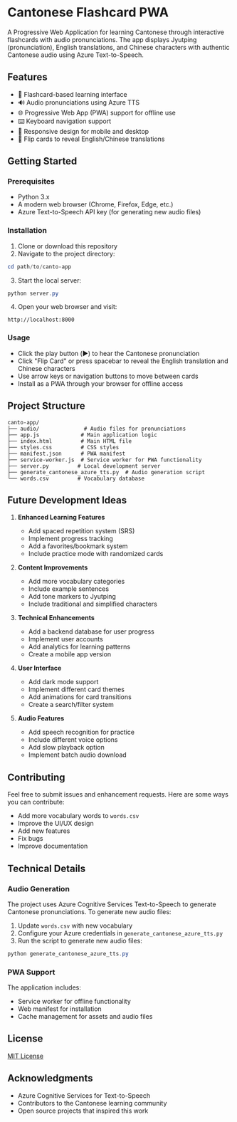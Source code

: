 # Cantonese Flashcard PWA

A Progressive Web Application for learning Cantonese through interactive flashcards with audio pronunciations. The app displays Jyutping (pronunciation), English translations, and Chinese characters with authentic Cantonese audio using Azure Text-to-Speech.

## Features

- 📝 Flashcard-based learning interface
- 🔊 Audio pronunciations using Azure TTS
- 🌐 Progressive Web App (PWA) support for offline use
- ⌨️ Keyboard navigation support
- 📱 Responsive design for mobile and desktop
- 🔄 Flip cards to reveal English/Chinese translations

## Getting Started

### Prerequisites

- Python 3.x
- A modern web browser (Chrome, Firefox, Edge, etc.)
- Azure Text-to-Speech API key (for generating new audio files)

### Installation

1. Clone or download this repository
2. Navigate to the project directory:
```powershell
cd path/to/canto-app
```
3. Start the local server:
```powershell
python server.py
```
4. Open your web browser and visit:
```
http://localhost:8000
```

### Usage

- Click the play button (▶️) to hear the Cantonese pronunciation
- Click "Flip Card" or press spacebar to reveal the English translation and Chinese characters
- Use arrow keys or navigation buttons to move between cards
- Install as a PWA through your browser for offline access

## Project Structure

```
canto-app/
├── audio/              # Audio files for pronunciations
├── app.js             # Main application logic
├── index.html         # Main HTML file
├── styles.css         # CSS styles
├── manifest.json      # PWA manifest
├── service-worker.js  # Service worker for PWA functionality
├── server.py         # Local development server
├── generate_cantonese_azure_tts.py  # Audio generation script
└── words.csv         # Vocabulary database
```

## Future Development Ideas

1. **Enhanced Learning Features**
   - Add spaced repetition system (SRS)
   - Implement progress tracking
   - Add a favorites/bookmark system
   - Include practice mode with randomized cards

2. **Content Improvements**
   - Add more vocabulary categories
   - Include example sentences
   - Add tone markers to Jyutping
   - Include traditional and simplified characters

3. **Technical Enhancements**
   - Add a backend database for user progress
   - Implement user accounts
   - Add analytics for learning patterns
   - Create a mobile app version

4. **User Interface**
   - Add dark mode support
   - Implement different card themes
   - Add animations for card transitions
   - Create a search/filter system

5. **Audio Features**
   - Add speech recognition for practice
   - Include different voice options
   - Add slow playback option
   - Implement batch audio download

## Contributing

Feel free to submit issues and enhancement requests. Here are some ways you can contribute:

- Add more vocabulary words to `words.csv`
- Improve the UI/UX design
- Add new features
- Fix bugs
- Improve documentation

## Technical Details

### Audio Generation

The project uses Azure Cognitive Services Text-to-Speech to generate Cantonese pronunciations. To generate new audio files:

1. Update `words.csv` with new vocabulary
2. Configure your Azure credentials in `generate_cantonese_azure_tts.py`
3. Run the script to generate new audio files:
```powershell
python generate_cantonese_azure_tts.py
```

### PWA Support

The application includes:
- Service worker for offline functionality
- Web manifest for installation
- Cache management for assets and audio files

## License

[MIT License](https://opensource.org/licenses/MIT)

## Acknowledgments

- Azure Cognitive Services for Text-to-Speech
- Contributors to the Cantonese learning community
- Open source projects that inspired this work

